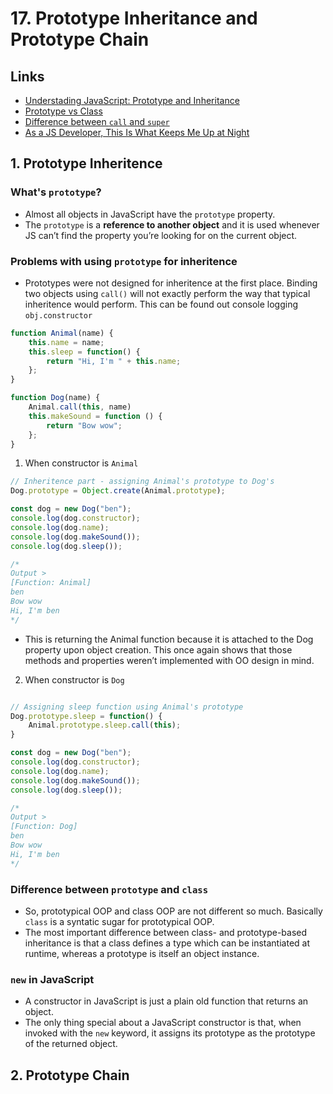# 17. Prototype Inheritance and Prototype Chain

## Links

- [Understading JavaScript: Prototype and Inheritance](https://hackernoon.com/understanding-javascript-prototype-and-inheritance-d55a9a23bde2)
- [Prototype vs Class](https://medium.com/@parsyval/javascript-prototype-vs-class-a7015d5473b)
- [Difference between `call` and `super`](https://stackoverflow.com/questions/38034059/javascript-whats-the-difference-between-call-and-super)
- [As a JS Developer, This Is What Keeps Me Up at Night](https://www.toptal.com/javascript/es6-class-chaos-keeps-js-developer-up#:~:text=Prototypes%20vs.,is%20itself%20an%20object%20instance.)

## 1. Prototype Inheritence
### What's `prototype`?

- Almost all objects in JavaScript have the `prototype` property. 
- The `prototype` is a **reference to another object** and it is used whenever JS can’t find the property you’re looking for on the current object.

### Problems with using `prototype` for inheritence

- Prototypes were not designed for inheritence at the first place. Binding two objects using `call()` will not exactly perform the way that typical inheritence would perform. This can be found out console logging `obj.constructor`

```js
function Animal(name) {
	this.name = name;
	this.sleep = function() {
		return "Hi, I'm " + this.name;
	};
}

function Dog(name) {
    Animal.call(this, name)
    this.makeSound = function () {
        return "Bow wow";
    };
}
```

1. When constructor is `Animal`
```js
// Inheritence part - assigning Animal's prototype to Dog's
Dog.prototype = Object.create(Animal.prototype);

const dog = new Dog("ben");
console.log(dog.constructor);
console.log(dog.name);
console.log(dog.makeSound());
console.log(dog.sleep());

/* 
Output >
[Function: Animal]
ben
Bow wow
Hi, I'm ben
*/
```

- This is returning the Animal function because it is attached to the Dog property upon object creation. This once again shows that those methods and properties weren’t implemented with OO design in mind.

2. When constructor is `Dog`
```js

// Assigning sleep function using Animal's prototype
Dog.prototype.sleep = function() {       
    Animal.prototype.sleep.call(this);
}

const dog = new Dog("ben");
console.log(dog.constructor);
console.log(dog.name);
console.log(dog.makeSound());
console.log(dog.sleep());

/* 
Output >
[Function: Dog]
ben
Bow wow
Hi, I'm ben
*/
```

### Difference between `prototype` and `class`

- So, prototypical OOP and class OOP are not different so much. Basically `class` is a syntatic sugar for prototypical OOP. 
- The most important difference between class- and prototype-based inheritance is that a class defines a type which can be instantiated at runtime, whereas a prototype is itself an object instance.

### `new` in JavaScript

- A constructor in JavaScript is just a plain old function that returns an object.
- The only thing special about a JavaScript constructor is that, when invoked with the `new` keyword, it assigns its prototype as the prototype of the returned object. 


## 2. Prototype Chain